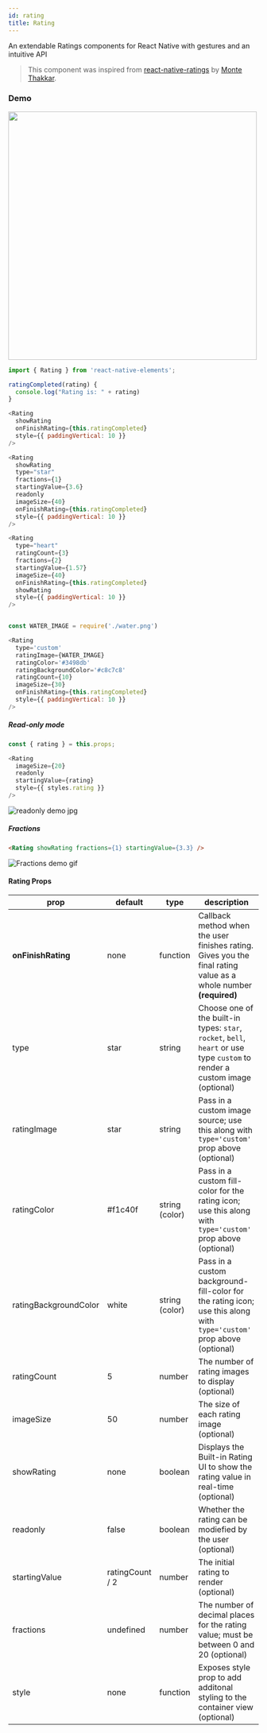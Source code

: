 ```yaml
---
id: rating
title: Rating
---
```


An extendable Ratings components for React Native with gestures and an intuitive API

> This component was inspired from [react-native-ratings](https://github.com/Monte9/react-native-ratings) by [Monte Thakkar](https://github.com/Monte9).

### Demo

<img src="/react-native-elements/img/rating_component.gif" width="500" >

```js
import { Rating } from 'react-native-elements';

ratingCompleted(rating) {
  console.log("Rating is: " + rating)
}

<Rating
  showRating
  onFinishRating={this.ratingCompleted}
  style={{ paddingVertical: 10 }}
/>

<Rating
  showRating
  type="star"
  fractions={1}
  startingValue={3.6}
  readonly
  imageSize={40}
  onFinishRating={this.ratingCompleted}
  style={{ paddingVertical: 10 }}
/>

<Rating
  type="heart"
  ratingCount={3}
  fractions={2}
  startingValue={1.57}
  imageSize={40}
  onFinishRating={this.ratingCompleted}
  showRating
  style={{ paddingVertical: 10 }}
/>


const WATER_IMAGE = require('./water.png')

<Rating
  type='custom'
  ratingImage={WATER_IMAGE}
  ratingColor='#3498db'
  ratingBackgroundColor='#c8c7c8'
  ratingCount={10}
  imageSize={30}
  onFinishRating={this.ratingCompleted}
  style={{ paddingVertical: 10 }}
/>
```

##### Read-only mode

```js
const { rating } = this.props;

<Rating
  imageSize={20}
  readonly
  startingValue={rating}
  style={{ styles.rating }}
/>
```

![readonly demo jpg](https://i.imgur.com/LSVE8sN.jpg)

##### Fractions

```html
<Rating showRating fractions={1} startingValue={3.3} />
```

![Fractions demo gif](https://cloud.githubusercontent.com/assets/241553/26780040/e8cd1a2c-49f8-11e7-8859-6dd9b4e0a779.gif)

#### Rating Props

| prop                  | default         | type           | description                                                                                                                  |
| --------------------- | --------------- | -------------- | ---------------------------------------------------------------------------------------------------------------------------- |
| **onFinishRating**    | none            | function       | Callback method when the user finishes rating. Gives you the final rating value as a whole number **(required)**             |
| type                  | star            | string         | Choose one of the built-in types: `star`, `rocket`, `bell`, `heart` or use type `custom` to render a custom image (optional) |
| ratingImage           | star            | string         | Pass in a custom image source; use this along with `type='custom'` prop above (optional)                                     |
| ratingColor           | #f1c40f         | string (color) | Pass in a custom fill-color for the rating icon; use this along with `type='custom'` prop above (optional)                   |
| ratingBackgroundColor | white           | string (color) | Pass in a custom background-fill-color for the rating icon; use this along with `type='custom'` prop above (optional)        |
| ratingCount           | 5               | number         | The number of rating images to display (optional)                                                                            |
| imageSize             | 50              | number         | The size of each rating image (optional)                                                                                     |
| showRating            | none            | boolean        | Displays the Built-in Rating UI to show the rating value in real-time (optional)                                             |
| readonly              | false           | boolean        | Whether the rating can be modiefied by the user (optional)                                                                   |
| startingValue         | ratingCount / 2 | number         | The initial rating to render (optional)                                                                                      |
| fractions             | undefined       | number         | The number of decimal places for the rating value; must be between 0 and 20 (optional)                                       |
| style                 | none            | function       | Exposes style prop to add additonal styling to the container view (optional)                                                 |
